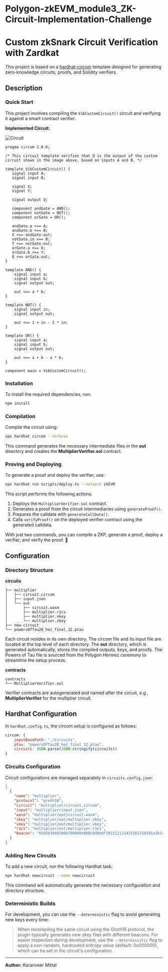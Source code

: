 # Polygon-zkEVM_module3_ZK-Circuit-Implementation-Challenge
# Custom zkSnark Circuit Verification with Zardkat

This project is based on a [hardhat-circom](https://github.com/projectsophon/hardhat-circom) template designed for generating zero-knowledge circuits, proofs, and Solidity verifiers.

## Description

### Quick Start

This project involves compiling the `VibCustomCircuit()` circuit and verifying it against a smart contract verifier.

**Implemented Circuit:**

![Circuit](https://drive.google.com/uc?export=view&id=1eyO6T2YSWV-WYpRLfRRBc6xMNtRGGhRt)

```circom
pragma circom 2.0.0;

/* This circuit template verifies that Q is the output of the custom circuit shown in the image above, based on inputs A and B. */ 

template VibCustomCircuit() {
   signal input A;
   signal input B;

   signal X;
   signal Y;

   signal output Q;

   component andGate = AND();
   component notGate = NOT();
   component orGate = OR();

   andGate.a <== A;
   andGate.b <== B;
   X <== andGate.out;
   notGate.in <== B;
   Y <== notGate.out;
   orGate.a <== X;
   orGate.b <== Y;
   Q <== orGate.out;
}

template AND() {
    signal input a;
    signal input b;
    signal output out;

    out <== a * b;
}

template NOT() {
    signal input in;
    signal output out;

    out <== 1 + in - 2 * in;
}

template OR() {
    signal input a;
    signal input b;
    signal output out;

    out <== a + b - a * b;
}

component main = VibCustomCircuit();
```

### Installation

To install the required dependencies, run:
```bash
npm install
```

### Compilation

Compile the circuit using:
```bash
npx hardhat circom --verbose
```
This command generates the necessary intermediate files in the **out** directory and creates the **MultiplierVerifier.sol** contract.

### Proving and Deploying

To generate a proof and deploy the verifier, use:
```bash
npx hardhat run scripts/deploy.ts --network zkEVM
```
This script performs the following actions:
1. Deploys the `MultiplierVerifier.sol` contract.
2. Generates a proof from the circuit intermediaries using `generateProof()`.
3. Prepares the calldata with `generateCallData()`.
4. Calls `verifyProof()` on the deployed verifier contract using the generated calldata.

With just two commands, you can compile a ZKP, generate a proof, deploy a verifier, and verify the proof. 🎉

## Configuration

### Directory Structure

**circuits**
```
├── multiplier
│   ├── circuit.circom
│   ├── input.json
│   └── out
│       ├── circuit.wasm
│       ├── multiplier.r1cs
│       ├── multiplier.vkey
│       └── multiplier.zkey
├── new-circuit
└── powersOfTau28_hez_final_12.ptau
```
Each circuit resides in its own directory. The circom file and its input file are located at the top level of each directory. The **out** directory, which is generated automatically, stores the compiled outputs, keys, and proofs. The Powers of Tau file is sourced from the Polygon Hermez ceremony to streamline the setup process.

**contracts**
```
contracts
└── MultiplierVerifier.sol
```
Verifier contracts are autogenerated and named after the circuit, e.g., **MultiplierVerifier** for the multiplier circuit.

## Hardhat Configuration

In `hardhat.config.ts`, the circom setup is configured as follows:
```javascript
circom: {
    inputBasePath: "./circuits",
    ptau: "powersOfTau28_hez_final_12.ptau",
    circuits: JSON.parse(JSON.stringify(circuits))
}
```

### Circuits Configuration

Circuit configurations are managed separately in `circuits.config.json`:
```json
[
  {
    "name": "multiplier",
    "protocol": "groth16",
    "circuit": "multiplier/circuit.circom",
    "input": "multiplier/input.json",
    "wasm": "multiplier/out/circuit.wasm",
    "zkey": "multiplier/out/multiplier.zkey",
    "vkey": "multiplier/out/multiplier.vkey",
    "r1cs": "multiplier/out/multiplier.r1cs",
    "beacon": "0102030405060708090a0b0c0d0e0f101112131415161718191a1b1c1d1e1f"
  }
]
```

### Adding New Circuits

To add a new circuit, run the following Hardhat task:
```bash
npx hardhat newcircuit --name newcircuit
```
This command will automatically generate the necessary configuration and directory structure.

### Deterministic Builds

For development, you can use the `--deterministic` flag to avoid generating new keys every time:
> When recompiling the same circuit using the Groth16 protocol, the plugin typically generates new zkey files with different beacons. For easier inspection during development, use the `--deterministic` flag to apply a non-random, hardcoded entropy value (default: 0x000000), which can be set in the circuit's configuration.

---

**Author:** Karanveer Mittal
